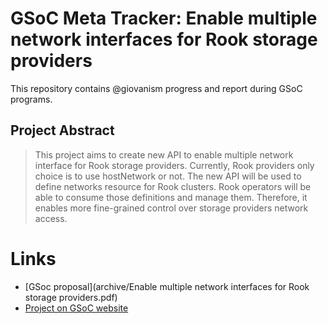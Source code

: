 # GSoC Meta Tracker: Enable multiple network interfaces for Rook storage providers

This repository contains @giovanism progress and report during GSoC programs.

## Project Abstract

> This project aims to create new API to enable multiple network interface for
> Rook storage providers. Currently, Rook providers only choice is to use
> hostNetwork or not. The new API will be used to define networks resource for
> Rook clusters. Rook operators will be able to consume those definitions and
> manage them. Therefore, it enables more fine-grained control over storage
> providers network access.

# Links

- [GSoc proposal](archive/Enable multiple network interfaces for Rook storage providers.pdf)
- [Project on GSoC website](https://summerofcode.withgoogle.com/projects/#4703411130335232)
